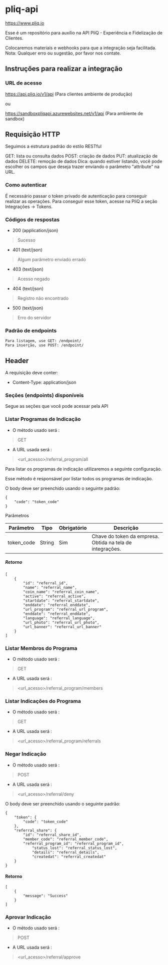 # pliq-api
https://www.pliq.io

Esse é um repositório para auxílio na API PliQ - Experiência e Fidelização de Clientes.

Colocaremos materiais e webhooks para que a integração seja facilitada.
Nota: Qualquer erro ou sugestão, por favor nos contate.

## Instruções para realizar a integração

### URL de acesso

https://api.pliq.io/v1/api (Para clientes ambiente de produção)

ou

https://sandboxpliqapi.azurewebsites.net/v1/api (Para ambiente de sandbox)

## Requisição HTTP
Seguimos a estrutura padrão do estilo RESTful

GET: lista ou consulta dados
POST: criação de dados
PUT: atualização de dados
DELETE: remoção de dados
Dica: quando estiver listando, você pode escolher os campos que deseja trazer enviando o parâmetro "attribute" na URL.

### Como autenticar
É necessário passar o token privado de autenticação para conseguir realizar as operações. Para conseguir esse token, acesse na PliQ a seção Integrações -> Tokens.

### Códigos de respostas

* 200 (application/json)
> Sucesso

* 401 (text/json)
> Algum parâmetro enviado errado

* 403 (text/json)
> Acesso negado

* 404 (text/json)
> Registro não encontrado

* 500 (text/json)
> Erro do servidor

### Padrão de endpoints

```
Para listagem, use GET: /endpoint/
Para inserção, use POST: /endpoint/
```

## Header
A requisição deve conter:

* Content-Type: application/json

### Seções (endpoints) disponíveis

Segue as seções que você pode acessar pela API

### Listar Programas de Indicação

* O método usado será : 
> GET
* A URL usada será : 
> <url_acesso>/referral_program/all

Para listar os programas de indicação utilizaremos a seguinte configuração.

Esse método é responsável por listar todos os programas de indicação.

O body deve ser preenchido usando o seguinte padrão:

```
{
    "code": "token_code"
}
```

Parâmetros 

Parâmetro | Tipo | Obrigatório | Descrição
------------ | ------------- | ------------ | -------------
token_code | String | Sim | Chave do token da empresa. Obtida na tela de integrações.

##### Retorno

```
[
    {
        "id": "referral_id",
        "name": "referral_name",
        "coin_name": "referral_coin_name",
        "active": "referral_active",
        "startdate": "referral_startdate",
        "enddate": "referral_enddate",
        "url_program": "referral_url_program",
        "enddate": "referral_enddate",
        "language": "referral_language",     
        "url_photo": "referral_url_photo",     
        "url_banner": "referral_url_banner"
    }
] 
```

### Listar Membros do Programa

* O método usado será : 
> GET
* A URL usada será : 
> <url_acesso>/referral_program/members

### Listar Indicações do Programa

* O método usado será : 
> GET
* A URL usada será : 
> <url_acesso>/referral_program/referrals

### Negar Indicação 

* O método usado será : 
> POST
* A URL usada será : 
> <url_acesso>/referral/deny

O body deve ser preenchido usando o seguinte padrão:

```
{
	"token": {
		"code": "token_code"
	},
	"referral_share": {
		"id": "referral_share_id",    
		"member_code": "referral_member_code",            
		"referral_program_id": "referral_program_id",
        	"status_lost": "referral_status_lost",
        	"details": "referral_details",
        	"createdat": "referral_createdat"
	}
}
```

#### Retorno

```
[
    {
        "message": "Success"
    }
] 
```

### Aprovar Indicação

* O método usado será : 
> POST
* A URL usada será : 
> <url_acesso>/referral/approve
